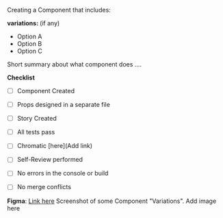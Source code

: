 Creating a <Name> Component that includes:

  <strong> variations: </strong> (if any)
 -   Option A
 -   Option B
 -   Option C

Short summary about what component does ....

  
  <strong> Checklist </strong>
- [ ] Component Created
- [ ] Props designed in a separate file
- [ ] Story Created
- [ ] All tests pass
- [ ] Chromatic [here](Add link)
- [ ] Self-Review performed
- [ ] No errors in the console or build
- [ ] No merge conflicts




**Figma**:  [Link here](https://www.figma.com/file/dZ7gP6V7YvjzLimQVrT1sa/Mentorship-DS?node-id=47%3A4245&t=Pdz8hbMpK1KFibYR-0)
Screenshot of some Component "Variations".
Add image here
